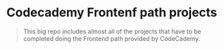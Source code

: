 # Codecademy Frontenf path projects
> This big repo includes almost all of the projects that have to be completed doing the Frontend path provided by CodeCademy.